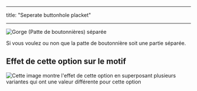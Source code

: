 - - -
title: "Seperate buttonhole placket"
- - -

![Gorge (Patte de boutonnières) séparée](seperatebuttonholeplacket.svg)

Si vous voulez ou non que la patte de boutonnière soit une partie séparée.

## Effet de cette option sur le motif

![Cette image montre l'effet de cette option en superposant plusieurs variantes qui ont une valeur différente pour cette option](simon_seperatebuttonholeplacket_sample.svg "Effect of this option on the pattern")
